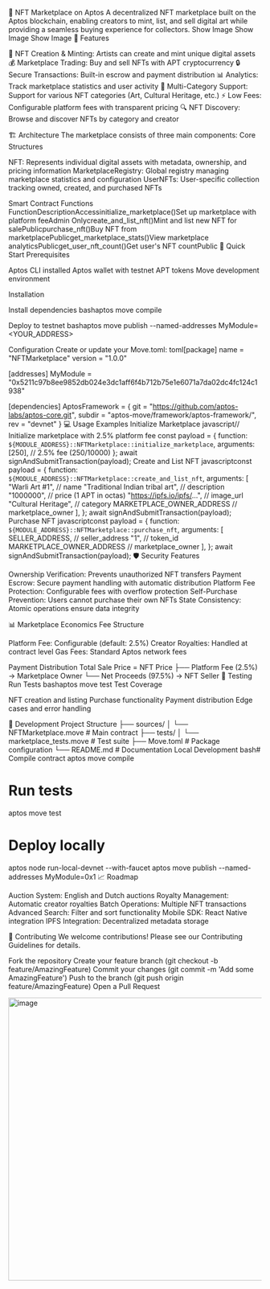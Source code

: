 🎨 NFT Marketplace on Aptos
A decentralized NFT marketplace built on the Aptos blockchain, enabling creators to mint, list, and sell digital art while providing a seamless buying experience for collectors.
Show Image
Show Image
Show Image
🌟 Features

🎯 NFT Creation & Minting: Artists can create and mint unique digital assets
💰 Marketplace Trading: Buy and sell NFTs with APT cryptocurrency
🔒 Secure Transactions: Built-in escrow and payment distribution
📊 Analytics: Track marketplace statistics and user activity
🎨 Multi-Category Support: Support for various NFT categories (Art, Cultural Heritage, etc.)
⚡ Low Fees: Configurable platform fees with transparent pricing
🔍 NFT Discovery: Browse and discover NFTs by category and creator

🏗️ Architecture
The marketplace consists of three main components:
Core Structures

NFT: Represents individual digital assets with metadata, ownership, and pricing information
MarketplaceRegistry: Global registry managing marketplace statistics and configuration
UserNFTs: User-specific collection tracking owned, created, and purchased NFTs

Smart Contract Functions
FunctionDescriptionAccessinitialize_marketplace()Set up marketplace with platform feeAdmin Onlycreate_and_list_nft()Mint and list new NFT for salePublicpurchase_nft()Buy NFT from marketplacePublicget_marketplace_stats()View marketplace analyticsPublicget_user_nft_count()Get user's NFT countPublic
🚀 Quick Start
Prerequisites

Aptos CLI installed
Aptos wallet with testnet APT tokens
Move development environment

Installation


Install dependencies
bashaptos move compile

Deploy to testnet
bashaptos move publish --named-addresses MyModule=<YOUR_ADDRESS>


Configuration
Create or update your Move.toml:
toml[package]
name = "NFTMarketplace"
version = "1.0.0"

[addresses]
MyModule = "0x5211c97b8ee9852db024e3dc1aff6f4b712b75e1e6071a7da02dc4fc124c1938"  

[dependencies]
AptosFramework = { 
  git = "https://github.com/aptos-labs/aptos-core.git", 
  subdir = "aptos-move/framework/aptos-framework/", 
  rev = "devnet" 
}
💻 Usage Examples
Initialize Marketplace
javascript// Initialize marketplace with 2.5% platform fee
const payload = {
  function: `${MODULE_ADDRESS}::NFTMarketplace::initialize_marketplace`,
  arguments: [250], // 2.5% fee (250/10000)
};
await signAndSubmitTransaction(payload);
Create and List NFT
javascriptconst payload = {
  function: `${MODULE_ADDRESS}::NFTMarketplace::create_and_list_nft`,
  arguments: [
    "Warli Art #1",                    // name
    "Traditional Indian tribal art",    // description  
    "1000000",                         // price (1 APT in octas)
    "https://ipfs.io/ipfs/...",        // image_url
    "Cultural Heritage",               // category
    MARKETPLACE_OWNER_ADDRESS          // marketplace_owner
  ],
};
await signAndSubmitTransaction(payload);
Purchase NFT
javascriptconst payload = {
  function: `${MODULE_ADDRESS}::NFTMarketplace::purchase_nft`,
  arguments: [
    SELLER_ADDRESS,           // seller_address
    "1",                     // token_id  
    MARKETPLACE_OWNER_ADDRESS // marketplace_owner
  ],
};
await signAndSubmitTransaction(payload);
🛡️ Security Features

Ownership Verification: Prevents unauthorized NFT transfers
Payment Escrow: Secure payment handling with automatic distribution
Platform Fee Protection: Configurable fees with overflow protection
Self-Purchase Prevention: Users cannot purchase their own NFTs
State Consistency: Atomic operations ensure data integrity

📊 Marketplace Economics
Fee Structure

Platform Fee: Configurable (default: 2.5%)
Creator Royalties: Handled at contract level
Gas Fees: Standard Aptos network fees

Payment Distribution
Total Sale Price = NFT Price
├── Platform Fee (2.5%) → Marketplace Owner
└── Net Proceeds (97.5%) → NFT Seller
🧪 Testing
Run Tests
bashaptos move test
Test Coverage

NFT creation and listing
Purchase functionality
Payment distribution
Edge cases and error handling

🔧 Development
Project Structure
├── sources/
│   └── NFTMarketplace.move    # Main contract
├── tests/
│   └── marketplace_tests.move # Test suite
├── Move.toml                  # Package configuration
└── README.md                 # Documentation
Local Development
bash# Compile contract
aptos move compile

# Run tests
aptos move test

# Deploy locally
aptos node run-local-devnet --with-faucet
aptos move publish --named-addresses MyModule=0x1
📈 Roadmap

 Auction System: English and Dutch auctions
 Royalty Management: Automatic creator royalties
 Batch Operations: Multiple NFT transactions
 Advanced Search: Filter and sort functionality
 Mobile SDK: React Native integration
 IPFS Integration: Decentralized metadata storage

🤝 Contributing
We welcome contributions! Please see our Contributing Guidelines for details.

Fork the repository
Create your feature branch (git checkout -b feature/AmazingFeature)
Commit your changes (git commit -m 'Add some AmazingFeature')
Push to the branch (git push origin feature/AmazingFeature)
Open a Pull Request

<img width="1277" height="563" alt="image" src="https://github.com/user-attachments/assets/121d777f-1469-447e-b46b-9ecd44095a29" />
